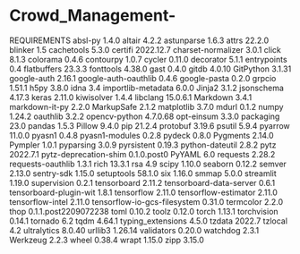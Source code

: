 # Crowd_Management-
REQUIREMENTS
absl-py                      1.4.0
altair                       4.2.2
astunparse                   1.6.3
attrs                        22.2.0
blinker                      1.5
cachetools                   5.3.0
certifi                      2022.12.7
charset-normalizer           3.0.1
click                        8.1.3
colorama                     0.4.6
contourpy                    1.0.7
cycler                       0.11.0
decorator                    5.1.1
entrypoints                  0.4
flatbuffers                  23.3.3
fonttools                    4.38.0
gast                         0.4.0
gitdb                        4.0.10
GitPython                    3.1.31
google-auth                  2.16.1
google-auth-oauthlib         0.4.6
google-pasta                 0.2.0
grpcio                       1.51.1
h5py                         3.8.0
idna                         3.4
importlib-metadata           6.0.0
Jinja2                       3.1.2
jsonschema                   4.17.3
keras                        2.11.0
kiwisolver                   1.4.4
libclang                     15.0.6.1
Markdown                     3.4.1
markdown-it-py               2.2.0
MarkupSafe                   2.1.2
matplotlib                   3.7.0
mdurl                        0.1.2
numpy                        1.24.2
oauthlib                     3.2.2
opencv-python                4.7.0.68
opt-einsum                   3.3.0
packaging                    23.0
pandas                       1.5.3
Pillow                       9.4.0
pip                          21.2.4
protobuf                     3.19.6
psutil                       5.9.4
pyarrow                      11.0.0
pyasn1                       0.4.8
pyasn1-modules               0.2.8
pydeck                       0.8.0
Pygments                     2.14.0
Pympler                      1.0.1
pyparsing                    3.0.9
pyrsistent                   0.19.3
python-dateutil              2.8.2
pytz                         2022.7.1
pytz-deprecation-shim        0.1.0.post0
PyYAML                       6.0
requests                     2.28.2
requests-oauthlib            1.3.1
rich                         13.3.1
rsa                          4.9
scipy                        1.10.0
seaborn                      0.12.2
semver                       2.13.0
sentry-sdk                   1.15.0
setuptools                   58.1.0
six                          1.16.0
smmap                        5.0.0
streamlit                    1.19.0
supervision                  0.2.1
tensorboard                  2.11.2
tensorboard-data-server      0.6.1
tensorboard-plugin-wit       1.8.1
tensorflow                   2.11.0
tensorflow-estimator         2.11.0
tensorflow-intel             2.11.0
tensorflow-io-gcs-filesystem 0.31.0
termcolor                    2.2.0
thop                         0.1.1.post2209072238
toml                         0.10.2
toolz                        0.12.0
torch                        1.13.1
torchvision                  0.14.1
tornado                      6.2
tqdm                         4.64.1
typing_extensions            4.5.0
tzdata                       2022.7
tzlocal                      4.2
ultralytics                  8.0.40
urllib3                      1.26.14
validators                   0.20.0
watchdog                     2.3.1
Werkzeug                     2.2.3
wheel                        0.38.4
wrapt                        1.15.0
zipp                         3.15.0
